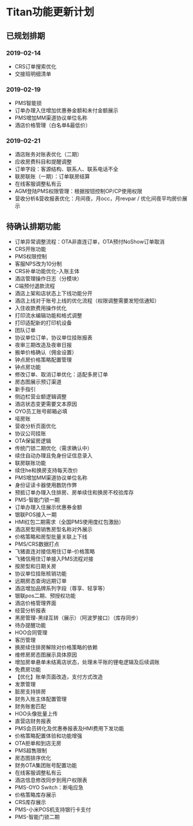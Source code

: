 # Titan功能更新计划

## 已规划排期

### 2019-02-14

* CRS订单搜索优化
* 交接班明细清单

### 2019-02-19

* PMS智能锁
* 订单办理入住增加优惠券金额和未付金额展示
* PMS增加MM渠道协议单位名称
* 酒店价格管理（白名单&最低价）

### 2019-02-21

* 酒店账务对账表优化（二期）
* 应收房费科目和提醒调整
* 订单字段：客源结构、联系人、联系电话不全
* 联房联账（一期）：订单联房结算
* 在线客服调整私有云
* AGM登陆PMS权限管理：根据按钮控制OP/CP使用权限
* 营收分析&营收报表优化：月间夜，月occ，月revpar /  优化间夜平均房价展示

### 

## 待确认排期功能

* 订单异常调整流程：OTA非直连订单，OTA预付NoShow订单取消
* CRS开账功能
* PMS权限控制
* 客服NPS改为10分制
* CRS补单功能优化-入账主体
* 酒店管理操作日志（分模块）
* C端预付退款流程
* 酒店上架和店状态上下线功能分开
* 酒店上线对于账号上线的优化流程（权限调整需要发短信通知）
* 入住收款费用操作优化
* 打印流水编辑功能和格式调整
* 打印适配新的打印机设备
* 团队订单
* 协议单位订单，协议单位挂账报表
* 夜审三期改造及夜审日报
* 搬单价格确认（佣金设置）
* 钟点房价格策略配置管理
* 钟点房功能
* 修改订单、取消订单优化：适配多房订单
* 房态图展示预订渠道
* 新手指引
* 侧边栏营业额逻辑调整
* 酒店状态变更需要文本原因
* OYO员工账号邮箱必填
* 哑房账
* 营收分析页面优化
* 协议公司挂账
* OTA保留房逻辑
* 传统门锁二期优化（需求确认中）
* 续住自动办理且免身份证信息录入
* 联房联账功能
* 续住he和换房支持每天改价
* PMS增加MM渠道协议单位名称
* 身份证读卡器使用数防作弊
* 预抵订单办理入住排房、房单续住和换房不校验库存
* PMS-智能门锁一期
* 订单办理入住展示优惠券金额
* 银联POS接入一期
* HMI红包二期需求（全国PMS使用度红包激励）
* 酒店房型用销售房型名称对外展示
* 价格策略和房型批量关联上下线
* PMS/CRS数据打点
* 飞猪直连对接信用住订单-价格策略
* 飞猪信用住订单接入PMS流程对接
* 按房型和日期关房
* 协议单位挂账核销功能
* 远期房态查询远期订单
* 酒店增加品牌系列字段（尊享、轻享等）
* 银联pos二期、预授权功能
* 酒店价格管理界面
* 经营分析报表
* 黑房管理-黑绿互转（展示）（阿波罗接口）（库存同步）
* 待办提醒功能
* HOO合同管理
* 客历管理
* 换房续住排房解除对价格策略的依赖
* 维修房房态图展示具体原因
* 增加房单悬单未结离店状态，处理未平账的锂电逻辑及后续调账
* 免费房功能
* 【优化】账单页面改造，支付方式改造
* 发票管理
* 脏房支持排房
* 财务入账主体配置管理
* 财务账套匹配
* HOO头像批量上传
* 直营店财务报表
* PMS会员转化及优惠券报表及HMI费用下发功能
* 价格策略配置体验和功能增强
* OTA拒单和到店无房
* PMS超售限制
* 房态图排序优化
* 财务OTA集团账号配置功能
* 在线客服调整私有云
* 酒店信息修改同步到用户权限表
* PMS-OYO Switch：断电应急
* 价格策略库存展示
* CRS库存展示
* PMS-小米POS机支持银行卡支付
* PMS-智能门锁二期


